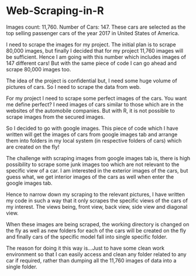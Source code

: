 # Web-Scraping-in-R

Images count: 11,760.
Number of Cars: 147.
These cars are selected as the top selling passenger cars of the year 2017 in United States of America.

I need to scrape the images for my project. The initial plan is to scrape 80,000 images, but finally I decided that for my project 11,760 images will be sufficient. Hence I am going with this number which includes images of 147 different cars! But with the same piece of code I can go ahead and scrape 80,000 images too.

The idea of the project is confidential but, I need some huge volume of pictures of cars. So I need to scrape the data from web.

For my project I need to scrape some perfect images of the cars. You want me define perfect? I need images of cars similar to those which are in the websites of the automobile companies. But with R, it is not possible to scrape images from the secured images.

So I decided to go with google images. This piece of code which I have written will get the images of cars from google images tab and arrange them into folders in my local system (in respective folders of cars) which are created on the fly!

The challenge with scraping images from google images tab is, there is high possibility to scrape some junk images too which are not relevant to the specific view of a car. I am interested in the exterior images of the cars, but guess what, we get interior images of the cars as well when enter the google images tab.

Hence to narrow down my scraping to the relevant pictures, I have written my code in such a way that it only scrapes the specific views of the cars of my interest. The views being, front view, back view, side view and diagonal view.

When these images are being scraped, the working directory is changed on the fly as well as new folders for each of the cars will be created on the fly and finally cars of the specific model fall into single specific folder.

The reason for doing it this way is...Just to have some clean work environment so that I can easily access and clean any folder related to any car if required, rather than dumping all the 11,760 images of data into a single folder. 
